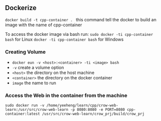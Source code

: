 ## Dockerize

`docker build -t cpp-container . ` this command tell the docker to build an image with the name of cpp-container

To access the docker image via bash run:
`sudo docker -ti cpp-container bash` for Linux
`docker -ti cpp-container bash` for Windows

### Creating Volume

- `docker eun -v <host>:<container> -ti <image> bash`
- `-v` create a volume option
- `<host>` the directory on the host machine
- `<container>` the directory on the docker container
- `image` the name to run

### Access the Web in the container from the machine

`sudo docker run -v /home/yeeheng/learn/cpp/crow-web-learn:/usr/src/crow-web-learn -p 8080:8080 -e PORT=8080 cpp-container:latest /usr/src/crow-web-learn/crow_prj/build/crow_prj`
